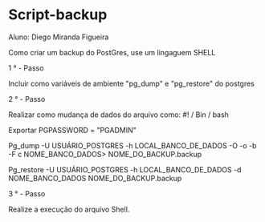 # Script-backup
Aluno: Diego Miranda Figueira

Como criar um backup do PostGres, use um lingaguem SHELL

1 ° - Passo

Incluir como variáveis de ambiente "pg_dump" e "pg_restore" do postgres

2 ° - Passo

Realizar como mudança de dados do arquivo como:
#! / Bin / bash

Exportar PGPASSWORD = "PGADMIN"

Pg_dump -U USUÁRIO_POSTGRES -h LOCAL_BANCO_DE_DADOS -O -o -b -F c NOME_BANCO_DADOS> NOME_DO_BACKUP.backup

Pg_restore -U USUÁRIO_POSTGRES -h LOCAL_BANCO_DE_DADOS -d NOME_BANCO_DADOS NOME_DO_BACKUP.backup

3 ° - Passo


Realize a execução do arquivo Shell.
